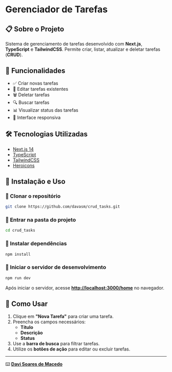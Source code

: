 # Gerenciador de Tarefas

## 📋 Sobre o Projeto
Sistema de gerenciamento de tarefas desenvolvido com **Next.js**, **TypeScript** e **TailwindCSS**. Permite criar, listar, atualizar e deletar tarefas (**CRUD**).

## 🚀 Funcionalidades
- ✅ Criar novas tarefas
- 📝 Editar tarefas existentes
- 🗑️ Deletar tarefas
- 🔍 Buscar tarefas
- 📊 Visualizar status das tarefas
- 📱 Interface responsiva

## 🛠️ Tecnologias Utilizadas
- [Next.js 14](https://nextjs.org/)
- [TypeScript](https://www.typescriptlang.org/)
- [TailwindCSS](https://tailwindcss.com/)
- [Heroicons](https://heroicons.com/)

## 📂 Instalação e Uso

### 🔹 Clonar o repositório
```sh
git clone https://github.com/davasm/crud_tasks.git
```

### 🔹 Entrar na pasta do projeto
```sh
cd crud_tasks
```

### 🔹 Instalar dependências
```sh
npm install
```

### 🔹 Iniciar o servidor de desenvolvimento
```sh
npm run dev
```

Após iniciar o servidor, acesse **[http://localhost:3000/home](http://localhost:3000/home)** no navegador.

## 📝 Como Usar
1. Clique em **"Nova Tarefa"** para criar uma tarefa.
2. Preencha os campos necessários:
   - **Título**
   - **Descrição**
   - **Status**
3. Use a **barra de busca** para filtrar tarefas.
4. Utilize os **botões de ação** para editar ou excluir tarefas.

---

⌨️ [**Davi Soares de Macedo**](https://github.com/davasm)
